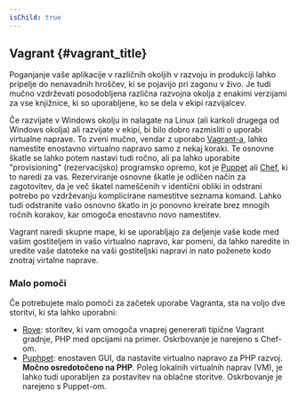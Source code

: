 ```yaml
---
isChild: true
---
```


## Vagrant {#vagrant_title}

Poganjanje vaše aplikacije v različnih okoljih v razvoju in produkciji lahko pripelje do nenavadnih hroščev, 
ki se pojavijo pri zagonu v živo. Je tudi mučno vzdrževati posodobljena različna razvojna okolja z enakimi 
verzijami za vse knjižnice, ki so uporabljene, ko se dela v ekipi razvijalcev. 

Če razvijate v Windows okolju in nalagate na Linux (ali karkoli drugega od Windows okolja) ali razvijate v ekipi, 
bi bilo dobro razmisliti o uporabi virtualne naprave. To zveni mučno, vendar z uporabo [Vagrant-a][vagrant], lahko 
namestite enostavno virtualno napravo samo z nekaj koraki. Te osnovne škatle se lahko potem nastavi tudi ročno, ali 
pa lahko uporabite "provisioning" (rezervacijsko) programsko opremo, kot je [Puppet][puppet] ali [Chef][chef], ki 
to naredi za vas. Rezerviranje osnovne škatle je odličen način za zagotovitev, da je več škatel nameščenih v identični 
obliki in odstrani potrebo po vzdrževanju komplicirane namestitve seznama komand. Lahko tudi odstranite vašo osnovno 
škatlo in jo ponovno kreirate brez mnogih ročnih korakov, kar omogoča enostavno novo namestitev.

Vagrant naredi skupne mape, ki se uporabljajo za deljenje vaše kode med vašim gostiteljem in vašo virtualno napravo, kar 
pomeni, da lahko naredite in uredite vaše datoteke na vaši gostiteljski napravi in nato poženete kodo znotraj virtalne naprave.

### Malo pomoči

Če potrebujete malo pomoči za začetek uporabe Vagranta, sta na voljo dve storitvi, ki sta lahko uporabni:

- [Rove][rove]: storitev, ki vam omogoča vnaprej genererati tipične Vagrant gradnje, PHP med opcijami na primer. Oskrbovanje
  je narejeno s Chef-om.
- [Puphpet][puphpet]: enostaven GUI, da nastavite virtualno napravo za PHP razvoj. **Močno osredotočeno na PHP**. Poleg
  lokalnih virtualnih naprav (VM), je lahko tudi uporabljen za postavitev na oblačne storitve. Oskrbovanje je narejeno s Puppet-om.

[vagrant]: http://vagrantup.com/
[puppet]: http://www.puppetlabs.com/
[chef]: http://www.opscode.com/
[rove]: http://rove.io/
[puphpet]: https://puphpet.com/ 
